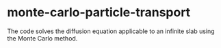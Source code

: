 # monte-carlo-particle-transport
The code solves the diffusion equation applicable to an infinite slab using the Monte Carlo method.
